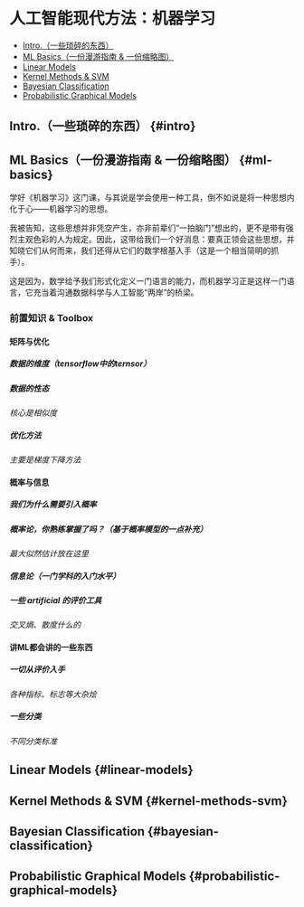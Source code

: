 # 人工智能现代方法：机器学习
- [Intro.（一些琐碎的东西）](#intro)
- [ML Basics（一份漫游指南 & 一份缩略图）](#ml-basics)
- [Linear Models](#linear-models)
- [Kernel Methods & SVM](#kernel-methods-svm)
- [Bayesian Classification](#bayesian-classification)
- [Probabilistic Graphical Models](#probabilistic-graphical-models)

## Intro.（一些琐碎的东西） {#intro}

## ML Basics（一份漫游指南 & 一份缩略图） {#ml-basics}

学好《机器学习》这门课，与其说是学会使用一种工具，倒不如说是将一种思想内化于心——机器学习的思想。

我被告知，这些思想并非凭空产生，亦非前辈们“一拍脑门”想出的，更不是带有强烈主观色彩的人为规定。因此，这带给我们一个好消息：要真正领会这些思想，并知晓它们从何而来，我们还得从它们的数学根基入手（这是一个相当简明的抓手）。

这是因为，数学给予我们形式化定义一门语言的能力，而机器学习正是这样一门语言，它充当着沟通数据科学与人工智能“两岸”的桥梁。

### 前置知识 & Toolbox

#### 矩阵与优化

##### 数据的维度（tensorflow中的ternsor）
##### 数据的性态
*核心是相似度*
##### 优化方法
*主要是梯度下降方法*

#### 概率与信息

##### 我们为什么需要引入概率
##### 概率论，你熟练掌握了吗？（基于概率模型的一点补充）
*最大似然估计放在这里*
##### 信息论（一门学科的入门水平）
##### 一些 artificial 的评价工具
*交叉熵、散度什么的*

#### 讲ML都会讲的一些东西

##### 一切从评价入手
*各种指标、标志等大杂烩*
##### 一些分类
*不同分类标准*













## Linear Models {#linear-models}










## Kernel Methods & SVM {#kernel-methods-svm}

## Bayesian Classification {#bayesian-classification}

## Probabilistic Graphical Models {#probabilistic-graphical-models}
## 